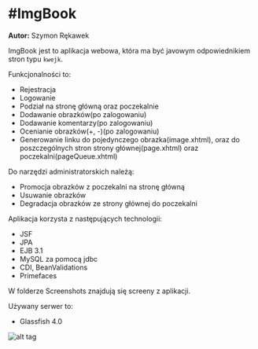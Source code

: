 #ImgBook
=======

**Autor:** Szymon Rękawek 

ImgBook jest to aplikacja webowa, która ma być javowym odpowiednikiem stron typu `kwejk`. 

Funkcjonalności to:
* Rejestracja
* Logowanie
* Podział na stronę główną oraz poczekalnie
* Dodawanie obrazków(po zalogowaniu)
* Dodawanie komentarzy(po zalogowaniu)
* Ocenianie obrazków(+, -)(po zalogowaniu)
* Generowanie linku do pojedynczego obrazka(image.xhtml), oraz do poszczególnych stron strony głównej(page.xhtml) oraz poczekalni(pageQueue.xhtml)

Do narzędzi administratorskich należą:
* Promocja obrazków z poczekalni na stronę główną
* Usuwanie obrazków
* Degradacja obrazków ze strony głównej do poczekalni

Aplikacja korzysta z następujących technologii:
* JSF
* JPA
* EJB 3.1
* MySQL za pomocą jdbc
* CDI, BeanValidations
* Primefaces

W folderze Screenshots znajdują się screeny z aplikacji.

Używany serwer to:
* Glassfish 4.0

![alt tag](https://raw.github.com/waveq/imgbook/master/Screenshots/1.jpg)
